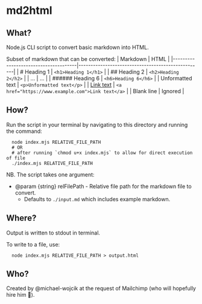 # md2html

## What?

Node.js CLI script to convert basic markdown into HTML.

Subset of markdown that can be converted:
| Markdown                             | HTML                                              |
|--------------------------------------|---------------------------------------------------|
| # Heading 1                          | `<h1>Heading 1</h1>`                              |
| ## Heading 2                         | `<h2>Heading 2</h2>`                              |
| ...                                  | ...                                               |
| ###### Heading 6                     | `<h6>Heading 6</h6>`                              |
| Unformatted text                     | `<p>Unformatted text</p>`                         |
| [Link text](https://www.example.com) | `<a href="https://www.example.com">Link text</a>` |
| Blank line                           | Ignored                                           |

## How?

Run the script in your terminal by navigating to this directory and running the command:

```shell
  node index.mjs RELATIVE_FILE_PATH
  # OR
  # after running `chmod u+x index.mjs` to allow for direct execution of file
  ./index.mjs RELATIVE_FILE_PATH
```

NB. The script takes one argument:

* @param {string} relFilePath - Relative file path for the markdown file to convert.
  * Defaults to `./input.md` which includes example markdown.

## Where?

Output is written to stdout in terminal.

To write to a file, use:

```shell
  node index.mjs RELATIVE_FILE_PATH > output.html
```

## Who?

Created by @michael-wojcik at the request of Mailchimp (who will hopefully hire him 🤞).
